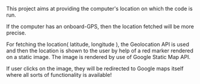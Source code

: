 This project aims at providing the computer's location on which the code is run.

If the computer has an onboard-GPS, then the location fetched will be more precise.

For fetching the location( latitude, longitude ), the Geolocation API is used and then the location is shown to the user by help of a red marker rendered on a static image. The image is rendered by use of Google Static Map API.

If user clicks on the image, they will be redirected to Google maps itself where all sorts of functionality is available!
